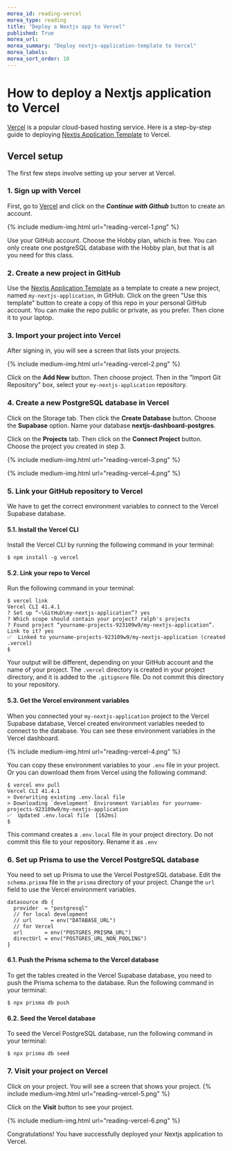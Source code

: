 ```yaml
---
morea_id: reading-vercel
morea_type: reading
title: "Deploy a Nextjs app to Vercel"
published: True
morea_url:
morea_summary: "Deploy nextjs-application-template to Vercel"
morea_labels:
morea_sort_order: 10
---
```


# How to deploy a Nextjs application to Vercel

[Vercel](https://vercel.com/) is a popular cloud-based hosting service.  Here is a step-by-step guide to deploying [Nextjs Application Template](https://ics-software-engineering.github.io/nextjs-application-template/) to Vercel.

## Vercel setup

The first few steps involve setting up your server at Vercel.

### 1. Sign up with Vercel

First, go to [Vercel](https://vercel.com/new) and click on the _**Continue with Github**_ button to create an account.

{% include medium-img.html url="reading-vercel-1.png" %}

Use your GitHub account. Choose the Hobby plan, which is free. You can only create one postgreSQL database with the Hobby plan, but that is all you need for this class.

### 2. Create a new project in GitHub

Use the [Nextjs Application Template](https://github.com/ics-software-engineering/nextjs-application-template) as a template to create a new project, named `my-nextjs-application`, in GitHub.  Click on the green "Use this template" button to create a copy of this repo in your personal GitHub account. You can make the repo public or private, as you prefer. Then clone it to your laptop.

### 3. Import your project into Vercel

After signing in, you will see a screen that lists your projects. 

{% include medium-img.html url="reading-vercel-2.png" %}

Click on the **Add New** button. Then choose project. Then in the "Import Git Repository" box, select your `my-nextjs-application` repository. 

### 4. Create a new PostgreSQL database in Vercel

Click on the Storage tab. Then click the **Create Database** button. Choose the **Supabase** option. Name your database **nextjs-dashboard-postgres**.

Click on the **Projects** tab. Then click on the **Connect Project** button. Choose the project you created in step 3.

{% include medium-img.html url="reading-vercel-3.png" %}

{% include medium-img.html url="reading-vercel-4.png" %}

### 5. Link your GitHub repository to Vercel

We have to get the correct environment variables to connect to the Vercel Supabase database.

#### 5.1. Install the Vercel CLI

Install the Vercel CLI by running the following command in your terminal:

```
$ npm install -g vercel
```

#### 5.2. Link your repo to Vercel

Run the following command in your terminal:

```
$ vercel link
Vercel CLI 41.4.1
? Set up “~\GitHub\my-nextjs-application”? yes
? Which scope should contain your project? ralph's projects
? Found project “yourname-projects-923109w9/my-nextjs-application”. Link to it? yes
✅  Linked to yourname-projects-923109w9/my-nextjs-application (created .vercel)
$                         
```

Your output will be different, depending on your GitHub account and the name of your project. The `.vercel` directory is created in your project directory, and it is added to the `.gitignore` file. Do not commit this directory to your repository.

#### 5.3. Get the Vercel environment variables

When you connected your `my-nextjs-application` project to the Vercel Supabase database, Vercel created environment variables needed to connect to the database. You can see these environment variables in the Vercel dashboard.

{% include medium-img.html url="reading-vercel-4.png" %}

You can copy these environment variables to your `.env` file in your project. Or you can download them from Vercel using the following command:

```
$ vercel env pull
Vercel CLI 41.4.1
> Overwriting existing .env.local file
> Downloading `development` Environment Variables for yourname-projects-923109w9/my-nextjs-application
✅  Updated .env.local file  [162ms]
$
```

This command creates a `.env.local` file in your project directory. Do not commit this file to your repository. Rename it as `.env`

### 6. Set up Prisma to use the Vercel PostgreSQL database

You need to set up Prisma to use the Vercel PostgreSQL database. Edit the `schema.prisma` file in the `prisma` directory of your project. Change the `url` field to use the Vercel environment variables.

```prisma
datasource db {
  provider  = "postgresql"
  // for local development
  // url      = env("DATABASE_URL")
  // for Vercel
  url       = env("POSTGRES_PRISMA_URL")
  directUrl = env("POSTGRES_URL_NON_POOLING")
}
```

#### 6.1. Push the Prisma schema to the Vercel database

To get the tables created in the Vercel Supabase database, you need to push the Prisma schema to the database. Run the following command in your terminal:

```
$ npx prisma db push
```

#### 6.2. Seed the Vercel database

To seed the Vercel PostgreSQL database, run the following command in your terminal:

```
$ npx prisma db seed
```

### 7. Visit your project on Vercel

Click on your project. You will see a screen that shows your project. 
{% include medium-img.html url="reading-vercel-5.png" %}

Click on the **Visit** button to see your project.

{% include medium-img.html url="reading-vercel-6.png" %}

Congratulations! You have successfully deployed your Nextjs application to Vercel.
